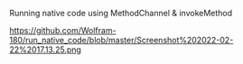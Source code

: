 Running native code using MethodChannel & invokeMethod

https://github.com/Wolfram-180/run_native_code/blob/master/Screenshot%202022-02-22%2017.13.25.png
